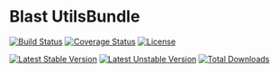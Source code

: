 # Blast UtilsBundle

[![Build Status](https://travis-ci.org/blast-project/UtilsBundle.svg?branch=master)](https://travis-ci.org/blast-project/UtilsBundle)
[![Coverage Status](https://coveralls.io/repos/github/blast-project/UtilsBundle/badge.svg?branch=master)](https://coveralls.io/github/blast-project/UtilsBundle?branch=master)
[![License](https://img.shields.io/github/license/blast-project/UtilsBundle.svg?style=flat-square)](./LICENCE.md)

[![Latest Stable Version](https://poser.pugx.org/blast-project/utils-bundle/v/stable)](https://packagist.org/packages/blast-project/utils-bundle)
[![Latest Unstable Version](https://poser.pugx.org/blast-project/utils-bundle/v/unstable)](https://packagist.org/packages/blast-project/utils-bundle)
[![Total Downloads](https://poser.pugx.org/blast-project/utils-bundle/downloads)](https://packagist.org/packages/blast-project/utils-bundle)


